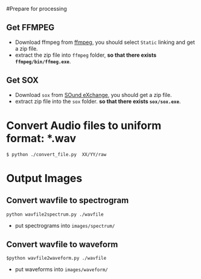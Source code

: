 #Prepare for processing
## Get FFMPEG
* Download ffmpeg from [ffmpeg](http://ffmpeg.zeranoe.com/builds/), you should select `Static` linking and get a zip file.
* extract the zip file into `ffmpeg` folder, __so that there exists `ffmpeg/bin/ffmeg.exe`__.

## Get SOX
* Download `sox` from [SOund eXchange](https://sourceforge.net/projects/sox/files/sox/14.4.2/), you should get a zip file.
* extract zip file into the `sox` folder. __so that there exists `sox/sox.exe`__.


# Convert Audio files to uniform format: *.wav
`$ python ./convert_file.py  XX/YY/raw`


# Output Images 

## Convert wavfile to spectrogram 

`python wavfile2spectrum.py ./wavfile`

* put spectrograms into `images/spectrum/`

## Convert wavfile to waveform 

`$python wavfile2waveform.py ./wavfile`

* put waveforms into `images/waveform/`




